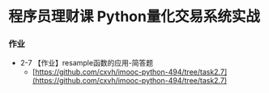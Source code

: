 # 程序员理财课 Python量化交易系统实战
### 作业
- 2-7 【作业】resample函数的应用-简答题
    - [https://github.com/cxvh/imooc-python-494/tree/task2.7](https://github.com/cxvh/imooc-python-494/tree/task2.7)
